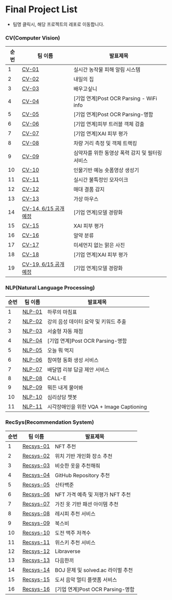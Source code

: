# Final Project List


* 팀명 클릭시, 해당 프로젝트의 레포로 이동합니다.

### CV(Computer Vision)

순번|팀 이름| 발표제목
----|----|----
1|[CV-01](https://github.com/boostcampaitech3/final-project-level3-cv-01)|실시간 농작물 피해 알림 시스템
2|[CV-02](https://github.com/boostcampaitech3/final-project-level3-cv-02)|내일의 집
3|[CV-03](https://github.com/boostcampaitech3/final-project-level3-cv-03)|배우고싶니
4|[CV-04](https://github.com/boostcampaitech3/final-project-level3-cv-04)|\[기업 연계\]Post OCR Parsing - WiFi info
5|[CV-05](https://github.com/boostcampaitech3/final-project-level3-cv-05)|\[기업 연계\]Post OCR Parsing-명함
6|[CV-06](https://github.com/boostcampaitech3/final-project-level3-cv-06)|\[기업 연계\]피부 트러블 객체 검출
7|[CV-07](https://github.com/boostcampaitech3/final-project-level3-cv-07)|\[기업 연계\]XAI 피부 평가
8|[CV-08](https://github.com/boostcampaitech3/final-project-level3-cv-08)|차량 거리 측정 및 객체 트랙킹
9|[CV-09](https://github.com/boostcampaitech3/final-project-level3-cv-09)|심약자를 위한 동영상 폭력 감지 및 필터링 서비스
10|[CV-10](https://github.com/boostcampaitech3/final-project-level3-cv-10)|인물기반 예능 숏폼영상 생성기
11|[CV-11](https://github.com/boostcampaitech3/final-project-level3-cv-11)|실시간 불특정인 모자이크
12|[CV-12](https://github.com/boostcampaitech3/final-project-level3-cv-12)|매대 결품 감지
13|[CV-13](https://github.com/boostcampaitech3/final-project-level3-cv-13)|가상 마우스
14|[CV-14, 6/15 공개 예정](https://github.com/boostcampaitech3/final-project-level3-cv-14)|\[기업 연계\]모델 경량화
15|[CV-15](https://github.com/boostcampaitech3/final-project-level3-cv-15)|XAI 피부 평가
16|[CV-16](https://github.com/boostcampaitech3/final-project-level3-cv-16)|알약 분류
17|[CV-17](https://github.com/boostcampaitech3/final-project-level3-cv-17)|미세먼지 없는 맑은 사진
18|[CV-18](https://github.com/boostcampaitech3/final-project-level3-cv-18)|\[기업 연계\]XAI 피부 평가
19|[CV-19, 6/15 공개 예정](https://github.com/boostcampaitech3/final-project-level3-cv-19)|\[기업 연계\]모델 경량화


### NLP(Natural Language Processing)

순번|팀 이름| 발표제목
----|----|----
1|[NLP-01](https://github.com/boostcampaitech3/final-project-level3-nlp-01)|하루의 마침표
2|[NLP-02](https://github.com/boostcampaitech3/final-project-level3-nlp-02)|강의 음성 데이터 요약 및 키워드 추출
3|[NLP-03](https://github.com/boostcampaitech3/final-project-level3-nlp-03)|서술형 자동 채점
4|[NLP-04](https://github.com/boostcampaitech3/final-project-level3-nlp-04)|\[기업 연계\]Post OCR Parsing-명함
5|[NLP-05](https://github.com/boostcampaitech3/final-project-level3-nlp-05)|오늘 뭐 먹지
6|[NLP-06](https://github.com/boostcampaitech3/final-project-level3-nlp-06)|참여형 동화 생성 서비스
7|[NLP-07](https://github.com/boostcampaitech3/final-project-level3-nlp-07)|배달앱 리뷰 답글 제안 서비스
8|[NLP-08](https://github.com/boostcampaitech3/final-project-level3-nlp-08)|CALL-E
9|[NLP-09](https://github.com/boostcampaitech3/final-project-level3-nlp-09)|뭐든 내게 물어봐
10|[NLP-10](https://github.com/boostcampaitech3/final-project-level3-nlp-10)|심리상담 챗봇
11|[NLP-11](https://github.com/boostcampaitech3/final-project-level3-nlp-11)|시각장애인을 위한 VQA + Image Captioning

### RecSys(Recommendation System)

순번|팀 이름| 발표제목
----|----|----
1|[Recsys-01](https://github.com/boostcampaitech3/final-project-level3-recsys-01)|NFT 추천 
2|[Recsys-02](https://github.com/boostcampaitech3/final-project-level3-recsys-02)|위치 기반 개인화 장소 추천
3|[Recsys-03](https://github.com/boostcampaitech3/final-project-level3-recsys-03)|비슷한 옷을 추천해줘
4|[Recsys-04](https://github.com/boostcampaitech3/final-project-level3-recsys-04)|GitHub Repository 추천
5|[Recsys-05](https://github.com/boostcampaitech3/final-project-level3-recsys-05)|산타백준
6|[Recsys-06](https://github.com/boostcampaitech3/final-project-level3-recsys-06)|NFT 가격 예측 및 저평가 NFT 추천
7|[Recsys-07](https://github.com/boostcampaitech3/final-project-level3-recsys-07)|가진 옷 기반 패션 아이템 추천
8|[Recsys-08](https://github.com/boostcampaitech3/final-project-level3-recsys-08)|레시피 추천 서비스
9|[Recsys-09](https://github.com/boostcampaitech3/final-project-level3-recsys-09)|북스비
10|[Recsys-10](https://github.com/boostcampaitech3/final-project-level3-recsys-10)|도전 맥주 저격수
11|[Recsys-11](https://github.com/boostcampaitech3/level3-product-serving-level3-recsys-11)|위스키 추천 서비스
12|[Recsys-12](https://github.com/boostcampaitech3/final-project-level3-recsys-12)|Libraverse
13|[Recsys-13](https://github.com/boostcampaitech3/final-project-level3-recsys-13)|다음한끼
14|[Recsys-14](https://github.com/boostcampaitech3/final-project-level3-recsys-14)|BOJ 문제 및 solved.ac 라이벌 추천
15|[Recsys-15](https://github.com/boostcampaitech3/level3-product-serving-level3-recsys-15)|도서 음악 멀티 플랫폼 서비스
16|[Recsys-16](https://github.com/boostcampaitech3/final-project-level3-recsys-16)|\[기업 연계\]Post OCR Parsing-명함
